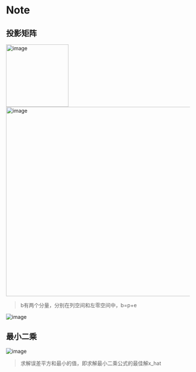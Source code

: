 # Note

## 投影矩阵

<img width="171" alt="image" src="https://github.com/wscstrive/MATH/assets/101634608/4575791f-a638-46a2-9cf4-2928077fdd2c">

<img width="519" alt="image" src="https://github.com/wscstrive/MATH/assets/101634608/c5c0b7fe-eb40-4d92-bc00-2299e9d6d48a">

> b有两个分量，分别在列空间和左零空间中，b=p+e

![image](https://github.com/wscstrive/MATH/assets/101634608/fc57e61d-0d85-4f44-9ad4-c2e17f104190)

## 最小二乘

![image](https://github.com/wscstrive/MATH/assets/101634608/01dea780-6707-42c1-9fa2-f40f30078042)

> 求解误差平方和最小的值，即求解最小二乘公式的最佳解x_hat
